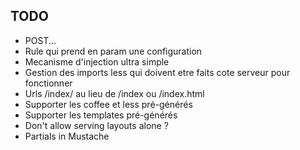 ## TODO

 + POST...
 + Rule qui prend en param une configuration
 + Mecanisme d'injection ultra simple
 + Gestion des imports less qui doivent etre faits cote serveur pour fonctionner
 + Urls /index/ au lieu de /index ou /index.html
 + Supporter les coffee et less pré-générés
 + Supporter les templates pré-générés
 + Don't allow serving layouts alone ?
 + Partials in Mustache